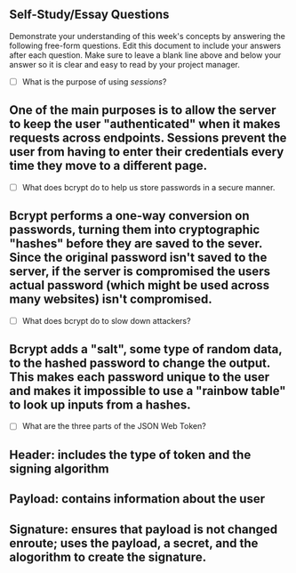 ## Self-Study/Essay Questions

Demonstrate your understanding of this week's concepts by answering the following free-form questions. Edit this document to include your answers after each question. Make sure to leave a blank line above and below your answer so it is clear and easy to read by your project manager.

- [ ] What is the purpose of using _sessions_?

## One of the main purposes is to allow the server to keep the user "authenticated" when it makes requests across endpoints. Sessions prevent the user from having to enter their credentials every time they move to a different page.

- [ ] What does bcrypt do to help us store passwords in a secure manner.

## Bcrypt performs a one-way conversion on passwords, turning them into cryptographic "hashes" before they are saved to the sever. Since the original password isn't saved to the server, if the server is compromised the users actual password (which might be used across many websites) isn't compromised.

- [ ] What does bcrypt do to slow down attackers?

##  Bcrypt adds a "salt", some type of random data, to the hashed password to change the output. This makes each password unique to the user and makes it impossible to use a "rainbow table" to look up inputs from a hashes.

- [ ] What are the three parts of the JSON Web Token?

## Header: includes the type of token and the signing algorithm
## Payload: contains information about the user
## Signature: ensures that payload is not changed enroute; uses the payload, a secret, and the alogorithm to create the signature.
